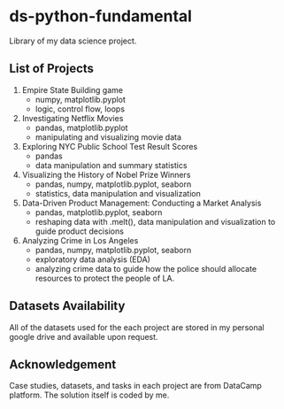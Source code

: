 # ds-python-fundamental
Library of my data science project.

## List of Projects

1. Empire State Building game
   - numpy, matplotlib.pyplot
   - logic, control flow, loops
2. Investigating Netflix Movies
   - pandas, matplotlib.pyplot
   - manipulating and visualizing movie data
3. Exploring NYC Public School Test Result Scores
   - pandas
   - data manipulation and summary statistics
4. Visualizing the History of Nobel Prize Winners
   - pandas, numpy, matplotlib.pyplot, seaborn
   - statistics, data manipulation and visualization
5. Data-Driven Product Management: Conducting a Market Analysis
   - pandas, matplotlib.pyplot, seaborn
   - reshaping data with .melt(), data manipulation and visualization to guide product decisions
6. Analyzing Crime in Los Angeles
   - pandas, numpy, matplotlib.pyplot, seaborn
   - exploratory data analysis (EDA)
   - analyzing crime data to guide how the police should allocate resources to protect the people of LA.
  

## Datasets Availability
All of the datasets used for the each project are stored in my personal google drive and available upon request.

## Acknowledgement
Case studies, datasets, and tasks in each project are from DataCamp platform. The solution itself is coded by me.
